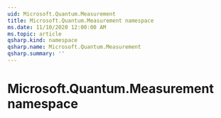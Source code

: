 ```yaml
---
uid: Microsoft.Quantum.Measurement
title: Microsoft.Quantum.Measurement namespace
ms.date: 11/10/2020 12:00:00 AM
ms.topic: article
qsharp.kind: namespace
qsharp.name: Microsoft.Quantum.Measurement
qsharp.summary: ''
---
```


# Microsoft.Quantum.Measurement namespace



